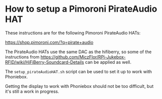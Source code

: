 # How to setup a Pimoroni PirateAudio HAT

These instructions are for the following Pimoroni PirateAudio HATs:

<https://shop.pimoroni.com/?q=pirate+audio>

The PirateAudio HATs use the same DAC as the hifiberry, so some of the instructions
from <https://github.com/MiczFlor/RPi-Jukebox-RFID/wiki/HiFiBerry-Soundcard-Details> can be applied as well.

The `setup_pirateAudioHAT.sh` script can be used to set it up to work with Phoniebox.

Getting the display to work with Phoniebox should not be too difficult, but it's still a work in progress.